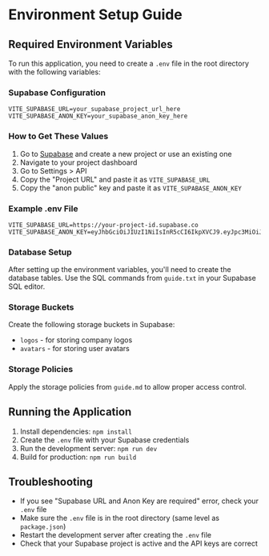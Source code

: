 # Environment Setup Guide

## Required Environment Variables

To run this application, you need to create a `.env` file in the root directory with the following variables:

### Supabase Configuration

```
VITE_SUPABASE_URL=your_supabase_project_url_here
VITE_SUPABASE_ANON_KEY=your_supabase_anon_key_here
```

### How to Get These Values

1. Go to [Supabase](https://supabase.com) and create a new project or use an existing one
2. Navigate to your project dashboard
3. Go to Settings > API
4. Copy the "Project URL" and paste it as `VITE_SUPABASE_URL`
5. Copy the "anon public" key and paste it as `VITE_SUPABASE_ANON_KEY`

### Example .env File

```
VITE_SUPABASE_URL=https://your-project-id.supabase.co
VITE_SUPABASE_ANON_KEY=eyJhbGciOiJIUzI1NiIsInR5cCI6IkpXVCJ9.eyJpc3MiOiJzdXBhYmFzZSIsInJlZiI6InlvdXItcHJvamVjdC1pZCIsInJvbGUiOiJhbm9uIiwiaWF0IjoxNjM5NzQ5NjAwLCJleHAiOjE5NTUzMjU2MDB9.your_key_here
```

### Database Setup

After setting up the environment variables, you'll need to create the database tables. Use the SQL commands from `guide.txt` in your Supabase SQL editor.

### Storage Buckets

Create the following storage buckets in Supabase:

- `logos` - for storing company logos
- `avatars` - for storing user avatars

### Storage Policies

Apply the storage policies from `guide.md` to allow proper access control.

## Running the Application

1. Install dependencies: `npm install`
2. Create the `.env` file with your Supabase credentials
3. Run the development server: `npm run dev`
4. Build for production: `npm run build`

## Troubleshooting

- If you see "Supabase URL and Anon Key are required" error, check your `.env` file
- Make sure the `.env` file is in the root directory (same level as `package.json`)
- Restart the development server after creating the `.env` file
- Check that your Supabase project is active and the API keys are correct
